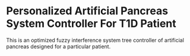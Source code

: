 # Personalized Artificial Pancreas System Controller For T1D Patient
This is an optimized fuzzy interference system tree controller of artificial pancreas designed for a particular patient. 